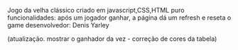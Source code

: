 Jogo da velha clássico criado em javascript,CSS,HTML puro
funcionalidades:
após um jogador ganhar, a página dá um refresh e reseta o game
desenvolvedor: Denis Yarley

(atualização. mostrar o ganhador da vez - correção de cores da tabela)
